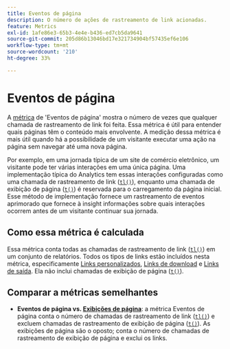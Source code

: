 ```yaml
---
title: Eventos de página
description: O número de ações de rastreamento de link acionadas.
feature: Metrics
exl-id: 1afe86e3-65b3-4e4e-b436-ed7cb5da9641
source-git-commit: 205d86b13046bd17e321734904bf57435ef6e106
workflow-type: tm+mt
source-wordcount: '210'
ht-degree: 33%

---
```


# Eventos de página

A [métrica](overview.md) de &#39;Eventos de página&#39; mostra o número de vezes que qualquer chamada de rastreamento de link foi feita. Essa métrica é útil para entender quais páginas têm o conteúdo mais envolvente. A medição dessa métrica é mais útil quando há a possibilidade de um visitante executar uma ação na página sem navegar até uma nova página.

Por exemplo, em uma jornada típica de um site de comércio eletrônico, um visitante pode ter várias interações em uma única página. Uma implementação típica do Analytics tem essas interações configuradas como uma chamada de rastreamento de link ([`tl()`](/help/implement/vars/functions/tl-method.md)), enquanto uma chamada de exibição de página ([`t()`](/help/implement/vars/functions/t-method.md)) é reservada para o carregamento da página inicial. Esse método de implementação fornece um rastreamento de eventos aprimorado que fornece à insight informações sobre quais interações ocorrem antes de um visitante continuar sua jornada.

## Como essa métrica é calculada

Essa métrica conta todas as chamadas de rastreamento de link ([`tl()`](/help/implement/vars/functions/tl-method.md)) em um conjunto de relatórios. Todos os tipos de links estão incluídos nesta métrica, especificamente [Links personalizados](../dimensions/custom-link.md), [Links de download](../dimensions/download-link.md) e [Links de saída](../dimensions/exit-link.md). Ela não inclui chamadas de exibição de página ([`t()`](/help/implement/vars/functions/t-method.md)).

## Comparar a métricas semelhantes

* **Eventos de página vs. [Exibições de página](page-views.md)**: a métrica Eventos de página conta o número de chamadas de rastreamento de link ([`tl()`](/help/implement/vars/functions/tl-method.md)) e excluem chamadas de rastreamento de exibição de página ([`t()`](/help/implement/vars/functions/t-method.md)). As exibições de página são o oposto; conta o número de chamadas de rastreamento de exibição de página e exclui os links.
